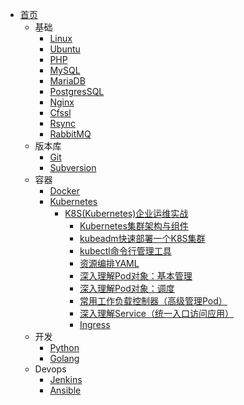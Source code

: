 - [首页](/)
  - 基础
    - [Linux](zh-cn/linux/)
    - [Ubuntu](zh-cn/ubuntu/)
    - [PHP](zh-cn/php/)
    - [MySQL](/zh-cn/mysql/)
    - [MariaDB](/zh-cn/mariadb/)
    - [PostgresSQL](/zh-cn/postgressql/)
    - [Nginx](/zh-cn/nginx/)
    - [Cfssl](zh/../zh-cn/cfssl/)
    - [Rsync](zh-cn/rsync/)
    - [RabbitMQ](zh-cn/rabbitmq/)
  - 版本库
    - [Git](zh-cn/git/)
    - [Subversion](zh-cn/subversion/)
  - 容器
    - [Docker](/zh-cn/docker/)
    - [Kubernetes](zh-cn/k8s/)
      - [K8S(Kubernetes)企业运维实战](/zh-cn/k8s/企业运维实战/)
        - [Kubernetes集群架构与组件](/zh-cn/k8s/企业运维实战/kubernetes集群架构与组件.md)
        - [kubeadm快速部署一个K8S集群](/zh-cn/k8s/企业运维实战/kubeadm方式快速部署一个K8s集群.md)
        - [kubectl命令行管理工具](/zh-cn/k8s/企业运维实战/kubectl命令行管理工具.md)
        - [资源编排YAML](/zh-cn/k8s/企业运维实战/资源编排.md)
        - [深入理解Pod对象：基本管理](/zh-cn/k8s/企业运维实战/深入理解Pod对象_基本管理.md)
        - [深入理解Pod对象：调度](/zh-cn/k8s/企业运维实战/深入理解Pod对象_调度.md)
        - [常用工作负载控制器（高级管理Pod）](/zh-cn/k8s/企业运维实战/常用工作负载控制器_高级管理Pod.md)
        - [深入理解Service（统一入口访问应用）](/zh-cn/k8s/企业运维实战/深入理解service.md)
        - [Ingress](/zh-cn/k8s/企业运维实战/ingress.md)
  - 开发
    - [Python](/zh-cn/python/)
    - [Golang](/zh-cn/go/)
  - Devops
    - [Jenkins](zh-cn/jenkins/)
    - [Ansible](zh-cn/ansible/)
